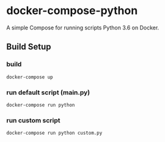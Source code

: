 # docker-compose-python

A simple Compose for running scripts Python 3.6 on Docker. 

## Build Setup

### build
`docker-compose up`

### run default script (main.py)
`docker-compose run python`

### run custom script
`docker-compose run python custom.py`

